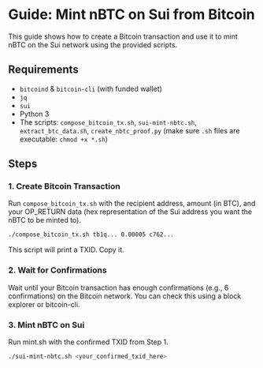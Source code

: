 # Guide: Mint nBTC on Sui from Bitcoin

This guide shows how to create a Bitcoin transaction and use it to mint nBTC on the Sui network using the provided scripts.

## Requirements

- `bitcoind` & `bitcoin-cli` (with funded wallet)
- `jq`
- `sui`
- Python 3
- The scripts: `compose_bitcoin_tx.sh`, `sui-mint-nbtc.sh`, `extract_btc_data.sh`, `create_nbtc_proof.py` (make sure `.sh` files are executable: `chmod +x *.sh`)

## Steps

### 1. Create Bitcoin Transaction

Run `compose_bitcoin_tx.sh` with the recipient address, amount (in BTC), and your OP_RETURN data (hex representation of the Sui address you want the nBTC to be minted to).

```bash
./compose_bitcoin_tx.sh tb1q... 0.00005 c762...
```

This script will print a TXID. Copy it.

### 2. Wait for Confirmations

Wait until your Bitcoin transaction has enough confirmations (e.g., 6 confirmations) on the Bitcoin network. You can check this using a block explorer or bitcoin-cli.

### 3. Mint nBTC on Sui

Run mint.sh with the confirmed TXID from Step 1.

```bash
./sui-mint-nbtc.sh <your_confirmed_txid_here>
```
